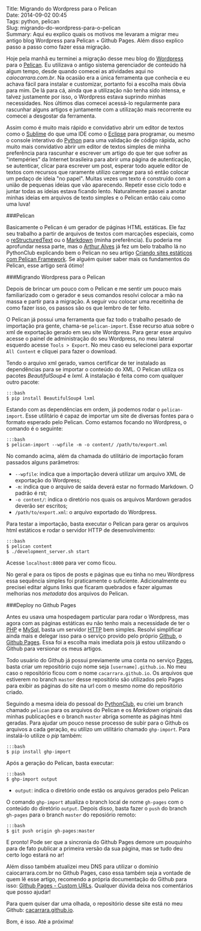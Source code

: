 Title: Migrando do Wordpress para o Pelican  
Date: 2014-09-02 00:45  
Tags: python, pelican  
Slug: migrando-do-wordpress-para-o-pelican  
Summary: Aqui eu explico quais os motivos me levaram a migrar meu antigo blog Wordpress para Pelican + Github Pages. Além disso explico passo a passo como fazer essa migração.


Hoje pela manhã eu terminei a migração desse meu blog do [Wordpress] para o [Pelican]. Eu utilizava o antigo 
sistema gerenciador de conteúdo há algum tempo, desde quando comecei as atividades aqui no _caiocarrara.com.br_. 
Na ocasião era a única ferramenta que conhecia e eu achava fácil para instalar e customizar, portanto foi a 
escolha mais óbvia para mim. De lá para cá, ainda que a utilização não tenha sido intensa, e talvez justamente por isso, 
o Wordpress estava suprindo minhas necessidades. Nos últimos dias comecei acessá-lo regularmente para rascunhar alguns 
artigos e juntamente com a utilização mais recorrente eu comecei a desgostar da ferramenta.  

Assim como é muito mais rápido e convidativo abrir um editor de textos como o [Sublime] do que uma IDE como o [Eclipse] para 
programar, ou mesmo o console interativo do [Python] para uma validação de código rápida, acho muito mais convidativo abrir um editor
de textos simples de minha preferência para rascunhar e escrever um artigo do que ter que sofrer as "intempéries" da Internet 
brasileira para abrir uma página de autenticação, se autenticar, clicar para escrever um post, esperar todo aquele editor 
de textos com recursos que raramente utilizo carregar para só então colocar um pedaço de ideia "no papel". Muitas vezes um 
texto é construído com a união de pequenas ideias que vão aparecendo. Repetir esse ciclo todo e juntar todas as ideias 
estava ficando lento. Naturalmente passei a anotar minhas ideias em arquivos de texto simples e o Pelican então caiu como 
uma luva!

###Pelican  

Basicamente o Pelican é um gerador de páginas HTML estáticas. Ele faz seu trabalho a partir de arquivos de textos com 
marcações especiais, como o [reStructuredText] ou o [Markdown] (minha preferência). Eu poderia me aprofundar nessa parte, 
mas o [Arthur Alves] já fez um belo trabalho lá no PythonClub explicando bem o Pelican no seu artigo [Criando sites estáticos 
com Pelican Framework]. Se alguém quiser saber mais os fundamentos do Pelican, esse artigo será ótimo!

###Migrando Wordpress para o Pelican  

Depois de brincar um pouco com o Pelican e me sentir um pouco mais familiarizado com o gerador e seus comandos resolvi 
colocar a mão na massa e partir para a migração. A seguir vou colocar uma receitinha de como fazer isso, os passos são os 
que lembro de ter feito.  

O Pelican já possui uma ferramenta que faz todo o trabalho pesado de importação pra gente, chama-se `pelican-import`. Esse 
recurso atua sobre o xml de exportação gerado em seu site Wordpress. Para gerar esse arquivo acesse o painel de administração 
do seu Wordpress, no meu lateral esquerdo acesse `Tools > Export`. No meu caso eu selecionei para exportar `All Content` e 
cliquei para fazer o download.  

Tendo o arquivo xml gerado, vamos certificar de ter instalado as dependências para se importar o conteúdo do XML. O Pelican 
utiliza os pacotes _BeautifulSoup4_ e _lxml_. A instalação é feita como com qualquer outro pacote:

    :::bash
    $ pip install BeautifulSoup4 lxml  

Estando com as dependências em ordem, já podemos rodar o `pelican-import`. Esse utilitário é capaz de importar um site 
de diversas fontes para o formato esperado pelo Pelican. Como estamos focando no Wordpress, o comando é o seguinte:  

    :::bash
    $ pelican-import --wpfile -m -o content/ /path/to/export.xml  

No comando acima, além da chamada do utilitário de importação foram passados alguns parâmetros:  

* `--wpfile`: indica que a importação deverá utilizar um arquivo XML de exportação do Wordpress;  
* `-m`: indica que o arquivo de saída deverá estar no formado Markdown. O padrão é rst;  
* `-o content/`: indica o diretório nos quais os arquivos Mardown gerados deverão ser escritos;  
* `/path/to/export.xml`: o arquivo exportado do Wordpress.  

Para testar a importação, basta executar o Pelican para gerar os arquivos html estáticos e rodar o servidor HTTP 
de desenvolvimento:  

    :::bash
    $ pelican content
    $ ./development_server.sh start  

Acesse `localhost:8000` para ver como ficou.  

No geral e para os tipos de posts e páginas que eu tinha no meu Wordpress essa sequência simples foi praticamente o 
suficiente. Adicionalmente eu precisei editar alguns links que ficaram quebrados e fazer algumas melhorias 
nos _metadata_ dos arquivos do Pelican.  

###Deploy no Github Pages  

Antes eu usava uma hospedagem particular para rodar o Wordpress, mas agora com as páginas estáticas eu não tenho mais 
a necessidade de ter o [PHP] e [MySql], basta um servidor [HTTP] bem simples. Resolvi simplificar ainda mais e  delegar isso 
para o serviço provido pelo próprio [Github], o [Github Pages]. Essa foi a escolha mais imediata pois já  estou utilizando 
o Github para versionar os meus artigos.  

Todo usuário do Github já possui previamente uma conta no serviço [Pages], basta criar um repositório cujo nome seja 
`[username].github.io`. No meu caso o repositório ficou com o nome `cacarrara.github.io`. Os arquivos que estiverem 
no branch `master` desse repositório são utilizados pelo Pages para exibir as páginas do site na url com o mesmo 
nome do repositório criado.  

Seguindo a mesma ideia do pessoal do [PythonClub], eu criei um branch chamado `pelican` para os arquivos do 
Pelican e os _Markdown_ originais das minhas publicações e o branch `master` abriga somente as páginas html geradas. Para 
ajudar um pouco nesse processo de subir para o Github os arquivos a cada geração, eu utilizo um utilitário chamado 
`ghp-import`. Para instalá-lo utilize o _pip_ também:  

    :::bash
    $ pip install ghp-import  

Após a geração do Pelican, basta executar:  

    :::bash
    $ ghp-import output  

* `output`: indica o diretório onde estão os arquivos gerados pelo Pelican  

O comando `ghp-import` atualiza o branch local de nome `gh-pages` com o conteúdo do diretório `output`. Depois disso, basta fazer 
o `push` do branch `gh-pages` para o branch `master` do reposiório remoto:  

    :::bash
    $ git push origin gh-pages:master  

E pronto! Pode ser que a sincronia do Github Pages demore um pouquinho para de fato publicar a primeira versão da sua página, 
mas se tudo deu certo logo estará no ar!

Além disso também atualizei meu DNS para utilizar o domínio caiocarrara.com.br no Github Pages, caso essa também seja a 
vontade de quem lê esse artigo, recomendo a própria documentação do Github para isso: [Github Pages - Custom URLs]. Qualquer 
dúvida deixa nos comentários que posso ajudar!  

Para quem quiser dar uma olhada, o repositório desse site está no meu Github: [cacarrara.github.io].

Bom, é isso. Até a próxima! 


[Wordpress]:http://wordpress.org  
[Pelican]:http://getpelican.com  
[Sublime]:http://sublimetext.com  
[Eclipse]:http://eclipse.org  
[Python]:http://python.org  
[reStructuredText]:http://docutils.sourceforge.net/rst.html  
[Markdown]:http://daringfireball.net/projects/markdown/  
[Arthur Alves]:http://twitter.com/Arthur_4lves  
[PythonClub]:http://pythonclub.com.br
[Criando sites estáticos com Pelican Framework]:http://pythonclub.com.br/criando-sites-estaticos-com-pelican.html  
[PHP]:http://php.net  
[MySql]:http://mysql.com  
[HTTP]:http://en.wikipedia.org/wiki/Hypertext_Transfer_Protocol  
[Github]:http://github.com  
[Github Pages]:http://pages.github.com
[Pages]:http://pages.github.com  
[Github Pages - Custom URLs]:https://help.github.com/articles/setting-up-a-custom-domain-with-github-pages
[cacarrara.github.io]:https://github.com/cacarrara/cacarrara.github.io/